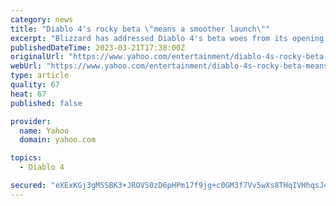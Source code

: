 ```yaml
---
category: news
title: "Diablo 4's rocky beta \"means a smoother launch\""
excerpt: "Blizzard has addressed Diablo 4's beta woes from its opening day, promising that the bumpy experience will lead to a \"smoother launch.\" Speaking to GamesRadar+, Diablo general manager Rod Fergusson ..."
publishedDateTime: 2023-03-21T17:38:00Z
originalUrl: "https://www.yahoo.com/entertainment/diablo-4s-rocky-beta-means-153011551.html"
webUrl: "https://www.yahoo.com/entertainment/diablo-4s-rocky-beta-means-153011551.html"
type: article
quality: 67
heat: 67
published: false

provider:
  name: Yahoo
  domain: yahoo.com

topics:
  - Diablo 4

secured: "eXExKGj3gMSSBK3+JROVS0zD6pHPm17f9jg+c0GM3f7Vv5wXs8THqIVHhqsJ4XMkunWXGyuTAd3oeJKiPb7vUq27vM60eJ+CpbTwO9njmhQKZUAsaKVFsi6w9Eha/hfQVe1C5jkMBDnm4M2g/Fo/PGYbFlkM0Ric+RW5/paSCZRBq/xU2Xb9YjTpK3l1dwnBEskUpdRuKMQmMdFp9OxOnwxRJZMj3qEYhBkF0bxrQRmd/aKpdT9GbAi1nmp1LkGGeJTp9vMa5+25u7g4c+XfUf21l+CbsqhTznpEXjXPvmbCRV+bD2acNDLA0SCf6Kj2inX+/CddCFjVRWFVxmioYpr8LTGOFnjsM1zaEBrxhOU=;glf/YKrMROgt7dxD9pW/xQ=="
---
```


